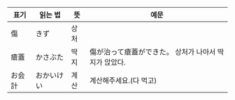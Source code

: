 | 표기  | 읽는 법  | 뜻   | 예문                            |
| --- | ----- | --- | ----------------------------- |
| 傷   | きず    | 상처  |                               |
| 瘡蓋  | かさぶた  | 딱지  | 傷が治って瘡蓋ができた。 상처가 나아서 딱지가 앉았다. |
| お会計 | おかいけい | 계산  | 계산해주세요.(다 먹고)                 |